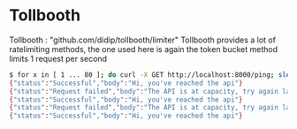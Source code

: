 # Tollbooth
Tollbooth : "github.com/didip/tollbooth/limiter" 
Tollbooth provides a lot of ratelimiting methods, the one used here is again the token bucket method
limits 1 request per second

```bash
$ for x in [ 1 ... 80 ]; do curl -X GET http://localhost:8000/ping; sleep .51; done
{"status":"Successful","body":"Hi, you've reached the api"}
{"status":"Request failed","body":"The API is at capacity, try again later"}
{"status":"Successful","body":"Hi, you've reached the api"}
{"status":"Request failed","body":"The API is at capacity, try again later"}
{"status":"Successful","body":"Hi, you've reached the api"}
```
